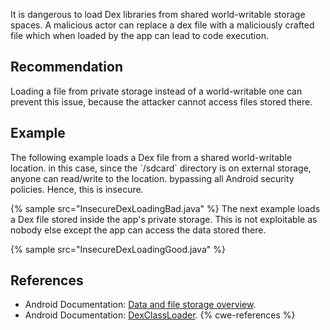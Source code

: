 It is dangerous to load Dex libraries from shared world-writable storage spaces. A malicious actor can replace a dex file with a maliciously crafted file which when loaded by the app can lead to code execution.


## Recommendation
Loading a file from private storage instead of a world-writable one can prevent this issue, because the attacker cannot access files stored there.


## Example
The following example loads a Dex file from a shared world-writable location. in this case, since the \`/sdcard\` directory is on external storage, anyone can read/write to the location. bypassing all Android security policies. Hence, this is insecure.

{% sample src="InsecureDexLoadingBad.java" %}
The next example loads a Dex file stored inside the app's private storage. This is not exploitable as nobody else except the app can access the data stored there.

{% sample src="InsecureDexLoadingGood.java" %}

## References
* Android Documentation: [Data and file storage overview](https://developer.android.com/training/data-storage/).
* Android Documentation: [DexClassLoader](https://developer.android.com/reference/dalvik/system/DexClassLoader).
{% cwe-references %}
